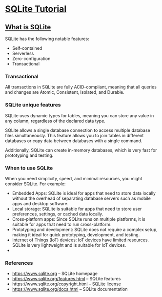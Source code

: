 # [SQLite Tutorial](https://www.sqlitetutorial.net/)

## [What is SQLite](https://www.sqlitetutorial.net/what-is-sqlite/)

SQLite has the following notable features:

* Self-contained
* Serverless
* Zero-configuration
* Transactional

### Transactional
All transactions in SQLite are fully ACID-compliant, meaning that all queries and changes are Atomic, Consistent, Isolated, and Durable.

### SQLite unique features

SQLite uses dynamic types for tables, meaning you can store any value in any column, regardless of the declared data type.

SQLite allows a single database connection to access multiple database files simultaneously. This feature allows you to join tables in different databases or copy data between databases with a single command.

Additionally, SQLite can create in-memory databases, which is very fast for prototyping and testing.

### When to use SQLite
When you need simplicity, speed, and minimal resources, you might consider SQLite. For example:

* Embedded Apps: SQLite is ideal for apps that need to store data locally without the overhead of separating database servers such as mobile apps and desktop software.
* Local storage: SQLite is suitable for apps that need to store user preferences, settings, or cached data locally.
* Cross-platform apps: Since SQLite runs on multiple platforms, it is suitable for apps that need to run cross-platform.
* Prototyping and development: SQLite does not require a complex setup, making it ideal for quick prototyping, development, and testing.
* Internet of Things (IoT) devices: IoT devices have limited resources. SQLite is very lightweight and is suitable for IoT devices.
* 
### References

* https://www.sqlite.org – SQLite homepage
* https://www.sqlite.org/features.html – SQLite features
* https://www.sqlite.org/copyright.html – SQLite license
* https://www.sqlite.org/docs.html – SQLite documentation
